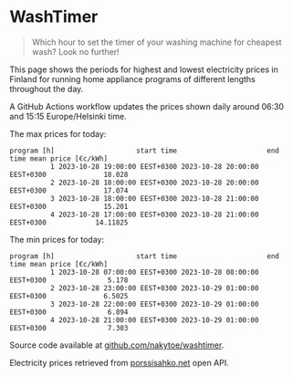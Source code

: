 
# WashTimer

> Which hour to set the timer of your washing machine for cheapest wash? Look no further!

This page shows the periods for highest and lowest electricity prices in Finland 
for running home appliance programs of different lengths throughout the day. 

A GitHub Actions workflow updates the prices shown daily around 06:30 and 15:15 Europe/Helsinki time.

The max prices for today:

	program [h]                    start time                      end time mean price [€c/kWh]
	          1 2023-10-28 19:00:00 EEST+0300 2023-10-28 20:00:00 EEST+0300              18.028
	          2 2023-10-28 18:00:00 EEST+0300 2023-10-28 20:00:00 EEST+0300              17.074
	          3 2023-10-28 18:00:00 EEST+0300 2023-10-28 21:00:00 EEST+0300              15.201
	          4 2023-10-28 17:00:00 EEST+0300 2023-10-28 21:00:00 EEST+0300            14.11825

The min prices for today:

	program [h]                    start time                      end time mean price [€c/kWh]
	          1 2023-10-28 07:00:00 EEST+0300 2023-10-28 08:00:00 EEST+0300               5.178
	          2 2023-10-28 23:00:00 EEST+0300 2023-10-29 01:00:00 EEST+0300              6.5025
	          3 2023-10-28 22:00:00 EEST+0300 2023-10-29 01:00:00 EEST+0300               6.894
	          4 2023-10-28 21:00:00 EEST+0300 2023-10-29 01:00:00 EEST+0300               7.303


Source code available at [github.com/nakytoe/washtimer](https://github.com/nakytoe/washtimer).

Electricity prices retrieved from [porssisahko.net](https://porssisahko.net/api) open API.
